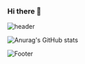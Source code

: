 ### Hi there 👋
![header](https://capsule-render.vercel.app/api?type=waving&color=gradient&customColorList=2&height=220&section=header&text=MINJOONG%20&fontAlignY=43&fontSize=50)


![Anurag's GitHub stats](https://github-readme-stats.vercel.app/api?username=alswnd3746&theme=rose_pine&show_icons=true)


![Footer](https://capsule-render.vercel.app/api?type=waving&color=gradient&customColorList=2&height=200&section=footer)

<!--
**alswnd3746/alswnd3746** is a ✨ _special_ ✨ repository because its `README.md` (this file) appears on your GitHub profile.

Here are some ideas to get you started:

- 🔭 I’m currently working on ...
- 🌱 I’m currently learning ...
- 👯 I’m looking to collaborate on ...
- 🤔 I’m looking for help with ...
- 💬 Ask me about ...
- 📫 How to reach me: ...
- 😄 Pronouns: ...
- ⚡ Fun fact: ...
-->
